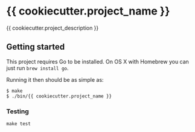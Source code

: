 # {{ cookiecutter.project_name }}

{{ cookiecutter.project_description }}

## Getting started

This project requires Go to be installed. On OS X with Homebrew you can just run `brew install go`.

Running it then should be as simple as:

```console
$ make
$ ./bin/{{ cookiecutter.project_name }}
```

### Testing

``make test``
